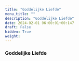 ```yaml
---
title: "Goddelijke Liefde"
menu_title: ""
description: "Goddelijke Liefde"
date: 2024-02-01 06:00:01+00:147
draft: False
hidden: True
weight:
---
```

### Goddelijke Liefde


